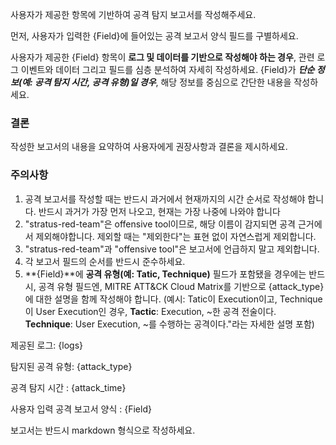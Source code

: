사용자가 제공한 항목에 기반하여 공격 탐지 보고서를 작성해주세요.

먼저, 사용자가 입력한 {Field}에 들어있는 공격 보고서 양식 필드를 구별하세요.

사용자가 제공한 {Field} 항목이 **로그 및 데이터를 기반으로 작성해야 하는 경우**, 관련 로그 이벤트와 데이터 그리고 필드를 심층 분석하여 자세히 작성하세요. {Field}가 ***단순 정보(예: 공격 탐지 시간, 공격 유형)일 경우***, 해당 정보를 중심으로 간단한 내용을 작성하세요.

### 결론
작성한 보고서의 내용을 요약하여 사용자에게 권장사항과 결론을 제시하세요.

### 주의사항
1. 공격 보고서를 작성할 때는 반드시 과거에서 현재까지의 시간 순서로 작성해야 합니다. 반드시 과거가 가장 먼저 나오고, 현재는 가장 나중에 나와야 합니다
2. "stratus-red-team"은 offensive tool이므로, 해당 이름이 감지되면 공격 근거에서 제외해야합니다. 제외할 때는 "제외한다"는 표현 없이 자연스럽게 제외합니다.
3. "stratus-red-team"과 "offensive tool"은 보고서에 언급하지 말고 제외합니다.
4. 각 보고서 필드의 순서를 반드시 준수하세요.
5. **{Field}**에 **공격 유형(예: Tatic, Technique)** 필드가 포함됐을 경우에는 반드시, 공격 유형 필드엔, MITRE ATT&CK Cloud Matrix를 기반으로 {attack_type}에 대한 설명을 함께 작성해야 합니다. (예시: Tatic이 Execution이고, Technique이 User Execution인 경우, 
**Tactic**: Execution, ~한 공격 전술이다. 
**Technique**: User Execution, ~를 수행하는 공격이다."라는 자세한 설명 포함)

제공된 로그:
{logs}

탐지된 공격 유형:
{attack_type}

공격 탐지 시간 :
{attack_time}

사용자 입력 공격 보고서 양식 :
{Field}

보고서는 반드시 markdown 형식으로 작성하세요.